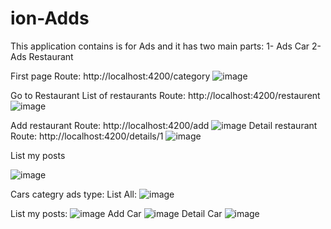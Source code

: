 # ion-Adds

This application contains is for Ads  and it has two main parts:
1- Ads Car
2- Ads Restaurant

First page 
Route: http://localhost:4200/category
![image](https://user-images.githubusercontent.com/51031257/219039919-0af34d85-359a-49a3-9b80-62c173c90cba.png)

Go to Restaurant
List of restaurants 
Route: http://localhost:4200/restaurent
![image](https://user-images.githubusercontent.com/51031257/219040122-2d43e50f-6041-4565-bb4d-97b192847e7e.png)

Add restaurant 
Route: http://localhost:4200/add
![image](https://user-images.githubusercontent.com/51031257/219040278-61f5bd0c-4c62-4049-9d0b-56a374070aab.png)
Detail restaurant 
Route: http://localhost:4200/details/1
![image](https://user-images.githubusercontent.com/51031257/219040436-b4c6edfc-dcfb-4121-8036-451a510d68f8.png)

List my posts

![image](https://user-images.githubusercontent.com/51031257/219040556-d904f034-a40c-4e6b-ba6a-d902fc7540f6.png)

Cars categry ads type:
List All:
![image](https://user-images.githubusercontent.com/51031257/219040700-7a475e65-08a7-4209-89dc-a6adc5f06f30.png)

List my posts:
![image](https://user-images.githubusercontent.com/51031257/219040755-2d228561-a659-4f50-afa7-6807c5866262.png)
Add Car
![image](https://user-images.githubusercontent.com/51031257/219040829-3a6bb008-4cf0-4740-a900-f7450d2cd1ac.png)
Detail Car
![image](https://user-images.githubusercontent.com/51031257/219040919-edf9b869-7d8a-4d46-b2fa-6c84d39f0943.png)



